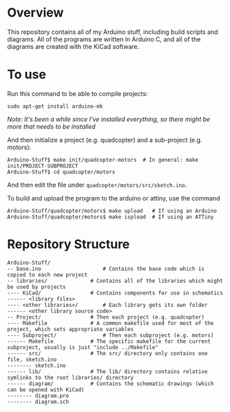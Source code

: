# Overview

This repository contains all of my Arduino stuff, including build scripts and diagrams. All of the programs are written in Arduino C, and all of the diagrams are created with the KiCad software.

# To use

Run this command to be able to compile projects:

    sudo apt-get install arduino-mk

_Note: It's been a while since I've installed everything, so there might be more that needs to be installed_

And then initialize a project (e.g. quadcopter) and a sub-project (e.g. motors):

    Arduino-Stuff$ make init/quadcopter-motors  # In general: make init/PROJECT-SUBPROJECT
    Arduino-Stuff$ cd quadcopter/motors

And then edit the file under `quadcopter/motors/src/sketch.ino`.

To build and upload the program to the arduino or attiny, use the command

    Arduino-Stuff/quadcopter/motors$ make upload   # If using an Arduino
    Arduino-Stuff/quadcopter/motors$ make ispload  # If using an ATTiny

# Repository Structure

    Arduino-Stuff/
    -- base.ino			           # Contains the base code which is copied to each new project
    -- libraries/			   # Contains all of the libraries which might be used by projects
    ---- KiCad/				   # Contains components for use in schematics
    ------ <library files>
    ---- <other libraries>/		   # Each library gets its own folder
    ------ <other library source code>
    -- Project/				   # Then each project (e.g. quadcopter)
    ---- Makefile			   # A common makefile used for most of the project, which sets appropriate variables
    ---- Subproject/			   # Then each subproject (e.g. motors)
    ------ Makefile			   # The specific makefile for the current subproject, usually is just "include ../Makefile"
    ------ src/				   # The src/ directory only contains one file, sketch.ino
    -------- sketch.ino
    ------ lib/				   # The lib/ directory contains relative symlinks to the root libraries/ directory
    ------ diagram/			   # Contains the schematic drawings (which can be opened with KiCad)
    -------- diagram.pro
    -------- diagram.sch

#